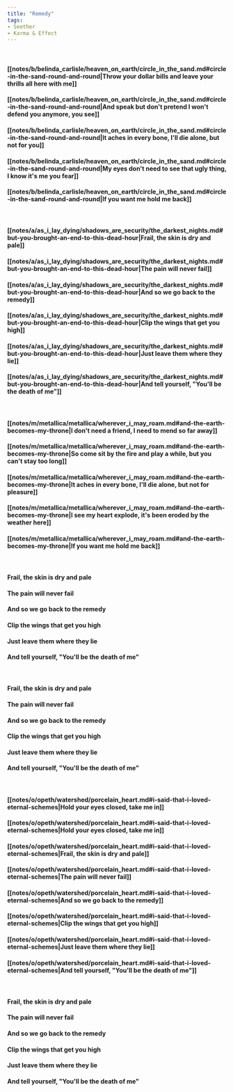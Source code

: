 ```yaml
---
title: "Remedy"
tags:
- Seether
- Karma & Effect
---
```

&nbsp;
#### [[notes/b/belinda_carlisle/heaven_on_earth/circle_in_the_sand.md#circle-in-the-sand-round-and-round|Throw your dollar bills and leave your thrills all here with me]]
#### [[notes/b/belinda_carlisle/heaven_on_earth/circle_in_the_sand.md#circle-in-the-sand-round-and-round|And speak but don't pretend I won't defend you anymore, you see]]
#### [[notes/b/belinda_carlisle/heaven_on_earth/circle_in_the_sand.md#circle-in-the-sand-round-and-round|It aches in every bone, I'll die alone, but not for you]]
#### [[notes/b/belinda_carlisle/heaven_on_earth/circle_in_the_sand.md#circle-in-the-sand-round-and-round|My eyes don't need to see that ugly thing, I know it's me you fear]]
#### [[notes/b/belinda_carlisle/heaven_on_earth/circle_in_the_sand.md#circle-in-the-sand-round-and-round|If you want me hold me back]]
&nbsp;
#### [[notes/a/as_i_lay_dying/shadows_are_security/the_darkest_nights.md#but-you-brought-an-end-to-this-dead-hour|Frail, the skin is dry and pale]]
#### [[notes/a/as_i_lay_dying/shadows_are_security/the_darkest_nights.md#but-you-brought-an-end-to-this-dead-hour|The pain will never fail]]
#### [[notes/a/as_i_lay_dying/shadows_are_security/the_darkest_nights.md#but-you-brought-an-end-to-this-dead-hour|And so we go back to the remedy]]
#### [[notes/a/as_i_lay_dying/shadows_are_security/the_darkest_nights.md#but-you-brought-an-end-to-this-dead-hour|Clip the wings that get you high]]
#### [[notes/a/as_i_lay_dying/shadows_are_security/the_darkest_nights.md#but-you-brought-an-end-to-this-dead-hour|Just leave them where they lie]]
#### [[notes/a/as_i_lay_dying/shadows_are_security/the_darkest_nights.md#but-you-brought-an-end-to-this-dead-hour|And tell yourself, "You'll be the death of me"]]
&nbsp;
#### [[notes/m/metallica/metallica/wherever_i_may_roam.md#and-the-earth-becomes-my-throne|I don't need a friend, I need to mend so far away]]
#### [[notes/m/metallica/metallica/wherever_i_may_roam.md#and-the-earth-becomes-my-throne|So come sit by the fire and play a while, but you can't stay too long]]
#### [[notes/m/metallica/metallica/wherever_i_may_roam.md#and-the-earth-becomes-my-throne|It aches in every bone, I'll die alone, but not for pleasure]]
#### [[notes/m/metallica/metallica/wherever_i_may_roam.md#and-the-earth-becomes-my-throne|I see my heart explode, it's been eroded by the weather here]]
#### [[notes/m/metallica/metallica/wherever_i_may_roam.md#and-the-earth-becomes-my-throne|If you want me hold me back]]
&nbsp;
#### Frail, the skin is dry and pale
#### The pain will never fail
#### And so we go back to the remedy
#### Clip the wings that get you high
#### Just leave them where they lie
#### And tell yourself, "You'll be the death of me"
&nbsp;
#### Frail, the skin is dry and pale
#### The pain will never fail
#### And so we go back to the remedy
#### Clip the wings that get you high
#### Just leave them where they lie
#### And tell yourself, "You'll be the death of me"
&nbsp;
#### [[notes/o/opeth/watershed/porcelain_heart.md#i-said-that-i-loved-eternal-schemes|Hold your eyes closed, take me in]]
#### [[notes/o/opeth/watershed/porcelain_heart.md#i-said-that-i-loved-eternal-schemes|Hold your eyes closed, take me in]]
#### [[notes/o/opeth/watershed/porcelain_heart.md#i-said-that-i-loved-eternal-schemes|Frail, the skin is dry and pale]]
#### [[notes/o/opeth/watershed/porcelain_heart.md#i-said-that-i-loved-eternal-schemes|The pain will never fail]]
#### [[notes/o/opeth/watershed/porcelain_heart.md#i-said-that-i-loved-eternal-schemes|And so we go back to the remedy]]
#### [[notes/o/opeth/watershed/porcelain_heart.md#i-said-that-i-loved-eternal-schemes|Clip the wings that get you high]]
#### [[notes/o/opeth/watershed/porcelain_heart.md#i-said-that-i-loved-eternal-schemes|Just leave them where they lie]]
#### [[notes/o/opeth/watershed/porcelain_heart.md#i-said-that-i-loved-eternal-schemes|And tell yourself, "You'll be the death of me"]]
&nbsp;
#### Frail, the skin is dry and pale
#### The pain will never fail
#### And so we go back to the remedy
#### Clip the wings that get you high
#### Just leave them where they lie
#### And tell yourself, "You'll be the death of me"
